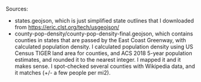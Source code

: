 Sources:

- states.geojson, which is just simplified state outlines that I downloaded from https://eric.clst.org/tech/usgeojson/
- county-pop-density/county-pop-density-final.geojson, which contains counties in states that are passed by the East Coast Greenway, with calculated population density.
I calculated population density using US Census TIGER land area for counties, and ACS 2018 5-year population estimates, and rounded it to the nearest integer.
I mapped it and it makes sense. I spot-checked several counties with Wikipedia data, and it matches (+/- a few people per mi2).
